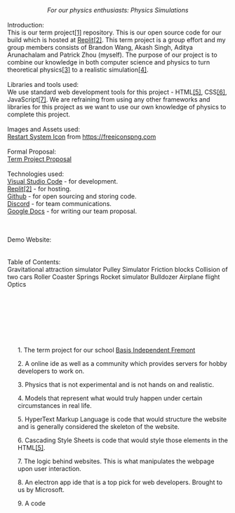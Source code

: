 *<div align="center">For our physics enthusiasts: Physics Simulations</div>*
<br>
Introduction: <br>
This is our term project<a href="#termprojectdesc">[1]</a> repository. This is our open source code for our build which is hosted at <a href="https://replit.com">Replit</a><a href="#replitdesc">[2]</a>. This term project is a group effort and my group members consists of Brandon Wang, Akash Singh, Aditya Arunachalam and Patrick Zhou (myself). The purpose of our project is to combine our knowledge in both computer science and physics to turn theoretical physics<a href="#theoreticaldesc">[3]</a> to a realistic simulation<a href="#simdesc">[4]</a>. 
<br><br>
Libraries and tools used:<br>
We use standard web development tools for this project - HTML<a href="#htmldesc">[5]</a>, CSS<a href="#cssdesc">[6]</a>, JavaScript<a href="#JSdesc">[7]</a>. We are refraining from using any other frameworks and libraries for this project as we want to use our own knowledge of physics to complete this project.
<br><br>
Images and Assets used:<br>
<a href="https://www.freeiconspng.com/thumbs/restart-icon/black-panel-restart-system-icon--6.png">Restart System Icon</a> from https://freeiconspng.com
<br><br>
Formal Proposal:<br>
<a href="https://docs.google.com/document/d/12lKEzLZoMFjt7WWVekGpWlB8mJ8_ftt_MfITrLblWQI/edit?usp=sharing">Term Project Proposal</a>
<br><br>
Technologies used:<br>
<a href="https://code.visualstudio.com">Visual Studio Code</a> - for development.<br>
<a href="https://replit.com">Replit</a><a href="#replitdesc">[2]</a> - for hosting.<br>
<a href="https://github.com">Github</a> - for open sourcing and storing code. <br>
<a href="https://discord.com">Discord</a> - for team communications. <br>
<a href="https://docs.google.com">Google Docs</a> - for writing our team proposal. <br>

<br><br>
Demo Website:<br>
<a href="https://termproject.pzrepl.repl.co"></a>
<br><br>
Table of Contents:<br>
Gravitational attraction simulator
Pulley Simulator
Friction blocks
Collision of two cars
Roller Coaster
Springs
Rocket simulator
Bulldozer
Airplane flight
Optics
<br><br><br><br><br><br><br><br>


<ul id="termprojectdesc">1. The term project for our school <a href="https://basisindependent.com/">Basis Independent Fremont</a></ul>
<ul id="replitdesc">2. A online ide as well as a community which provides servers for hobby developers to work on. </ul>
<ul id="theoreticaldesc">3. Physics that is not experimental and is not hands on and realistic. </ul>
<ul id="simdesc">4. Models that represent what would truly happen under certain circumstances in real life. </ul>
<ul id="htmldesc">5. HyperText Markup Language is code that would structure the website and is generally considered the skeleton of the website. </ul>
<ul id="cssdesc">6. Cascading Style Sheets is code that would style those elements in the HTML<a href="#htmldesc">[5]</a>. </ul>
<ul id="JSdesc">7. The logic behind websites. This is what manipulates the webpage upon user interaction. </ul>
<ul id="vsdesc">8. An electron app ide that is a top pick for web developers. Brought to us by Microsoft. </ul>
<ul id="ghdesc">9. A code </ul>